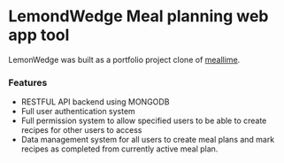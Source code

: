 # LemondWedge Meal planning web app tool
LemonWedge was built as a portfolio project clone of [meallime](https://www.mealime.com/).

### Features
 - RESTFUL API backend using MONGODB
 - Full user authentication system
 - Full permission system to allow specified users to be able to create recipes for other users to access
 - Data management system for all users to create meal plans and mark recipes as completed from currently active meal plan.
